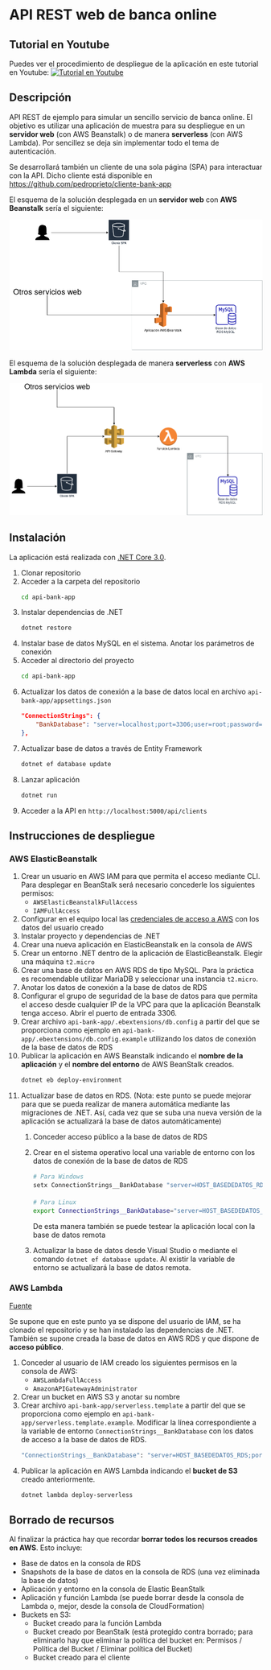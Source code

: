 # API REST web de banca online
## Tutorial en Youtube
Puedes ver el procedimiento de despliegue de la aplicación en este tutorial en Youtube:
[![Tutorial en Youtube](https://img.youtube.com/vi/gPqthQb_I6o/0.jpg)](https://www.youtube.com/watch?v=gPqthQb_I6o)

## Descripción
API REST de ejemplo para simular un sencillo servicio de banca online. El objetivo es utilizar una aplicación de muestra para su despliegue en un **servidor web** (con AWS Beanstalk) o de manera **serverless** (con AWS Lambda). Por sencillez se deja sin implementar todo el tema de autenticación.

Se desarrollará también un cliente de una sola página (SPA) para interactuar con la API. Dicho cliente está disponible en https://github.com/pedroprieto/cliente-bank-app

El esquema de la solución desplegada en un **servidor web** con **AWS Beanstalk** sería el siguiente:

![Despliegue en AWS Beanstalk](./diagrama_beanstalk.png)


El esquema de la solución desplegada de manera **serverless** con **AWS Lambda** sería el siguiente:

![Despliegue en AWS Lambda](./diagrama_lambda.png)

## Instalación
La aplicación está realizada con [.NET Core 3.0](https://dotnet.microsoft.com/download/dotnet-core/3.0).

1. Clonar repositorio
2. Acceder a la carpeta del repositorio
    ```bash
    cd api-bank-app
    ```
3. Instalar dependencias de .NET
    ```bash
    dotnet restore
    ```
4. Instalar base de datos MySQL en el sistema. Anotar los parámetros de conexión
5. Acceder al directorio del proyecto
    ```bash
    cd api-bank-app
    ```
6. Actualizar los datos de conexión a la base de datos local en archivo `api-bank-app/appsettings.json`
    ```json
    "ConnectionStrings": {
        "BankDatabase": "server=localhost;port=3306;user=root;password=;database=bank"
    },
    ```
7. Actualizar base de datos a través de Entity Framework
    ```bash
    dotnet ef database update
    ```
8. Lanzar aplicación
    ```bash
    dotnet run
    ```
9. Acceder a la API en `http://localhost:5000/api/clients`

## Instrucciones de despliegue
### AWS ElasticBeanstalk
1. Crear un usuario en AWS IAM para que permita el acceso mediante CLI. Para desplegar en BeanStalk será necesario concederle los siguientes permisos:
    - `AWSElasticBeanstalkFullAccess`
    - `IAMFullAccess`
2. Configurar en el equipo local las [credenciales de acceso a AWS](https://docs.aws.amazon.com/es_es/cli/latest/userguide/cli-chap-configure.html) con los datos del usuario creado
3. Instalar proyecto y dependencias de .NET
4. Crear una nueva aplicación en ElasticBeanstalk en la consola de AWS
5. Crear un entorno .NET dentro de la aplicación de ElasticBeanstalk. Elegir una máquina `t2.micro`
6. Crear una base de datos en AWS RDS de tipo MySQL. Para la práctica es recomendable utilizar MariaDB y seleccionar una instancia `t2.micro`.
7. Anotar los datos de conexión a la base de datos de RDS
8. Configurar el grupo de seguridad de la base de datos para que permita el acceso desde cualquier IP de la VPC para que la aplicación Beanstalk tenga acceso. Abrir el puerto de entrada 3306.
9. Crear archivo `api-bank-app/.ebextensions/db.config` a partir del que se proporciona como ejemplo en `api-bank-app/.ebextensions/db.config.example` utilizando los datos de conexión de la base de datos de RDS
10. Publicar la aplicación en AWS Beanstalk indicando el **nombre de la aplicación** y el **nombre del entorno** de AWS BeanStalk creados.
    ```bash
    dotnet eb deploy-environment
    ```
11. Actualizar base de datos en RDS. (Nota: este punto se puede mejorar para que se pueda realizar de manera automática mediante las migraciones de .NET. Así, cada vez que se suba una nueva versión de la aplicación se actualizará la base de datos automáticamente)
    1. Conceder acceso público a la base de datos de RDS
    2. Crear en el sistema operativo local una variable de entorno con los datos de conexión de la base de datos de RDS

        ```bash
        # Para Windows
        setx ConnectionStrings__BankDatabase "server=HOST_BASEDEDATOS_RDS;port=PUERTO_BASEDATOS_RDS;user=USUARIO_BASEDATOS_RDS;password=PASSWORD_BASEDATOS_RDS;database=NOMBRE_BASEDATOS_RDS" /M
        
        # Para Linux
        export ConnectionStrings__BankDatabase="server=HOST_BASEDEDATOS_RDS;port=PUERTO_BASEDATOS_RDS;user=USUARIO_BASEDATOS_RDS;password=PASSWORD_BASEDATOS_RDS;database=NOMBRE_BASEDATOS_RDS"
        ```

        De esta manera también se puede testear la aplicación local con la base de datos remota
    3. Actualizar la base de datos desde Visual Studio o mediante el comando `dotnet ef database update`. Al existir la variable de entorno se actualizará la base de datos remota.

### AWS Lambda
[Fuente](https://aws.amazon.com/es/blogs/developer/net-core-3-0-on-lambda-with-aws-lambdas-custom-runtime/)

Se supone que en este punto ya se dispone del usuario de IAM, se ha clonado el repositorio y se han instalado las dependencias de .NET. También se supone creada la base de datos en AWS RDS y que dispone de **acceso público**.

1. Conceder al usuario de IAM creado los siguientes permisos en la consola de AWS:
    - `AWSLambdaFullAccess`
    - `AmazonAPIGatewayAdministrator`
2. Crear un bucket en AWS S3 y anotar su nombre
3. Crear archivo `api-bank-app/serverless.template` a partir del que se proporciona como ejemplo en `api-bank-app/serverless.template.example`. Modificar la línea correspondiente a la variable de entorno `ConnectionStrings__BankDatabase` con los datos de acceso a la base de datos de RDS.
    ```bash
    "ConnectionStrings__BankDatabase": "server=HOST_BASEDEDATOS_RDS;port=PUERTO_BASEDATOS_RDS;user=USUARIO_BASEDATOS_RDS;password=PASSWORD_BASEDATOS_RDS;database=NOMBRE_BASEDATOS_RDS"
    ```
4. Publicar la aplicación en AWS Lambda indicando el **bucket de S3** creado anteriormente.
    ```bash
    dotnet lambda deploy-serverless
    ```
 
## Borrado de recursos
Al finalizar la práctica hay que recordar **borrar todos los recursos creados en AWS**. Esto incluye:
- Base de datos en la consola de RDS
- Snapshots de la base de datos en la consola de RDS (una vez eliminada la base de datos)
- Aplicación y entorno en la consola de Elastic BeanStalk
- Aplicación y función Lambda (se puede borrar desde la consola de Lambda o, mejor, desde la consola de CloudFormation)
- Buckets en S3:
    - Bucket creado para la función Lambda
    - Bucket creado por BeanStalk (está protegido contra borrado; para eliminarlo hay que eliminar la política del bucket en: Permisos / Política del Bucket / Eliminar política del Bucket)
    - Bucket creado para el cliente
